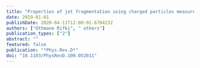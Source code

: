 ```yaml
---
title: "Properties of jet fragmentation using charged particles measured with the ATLAS detector in $pp$ collisions at $sqrts=13$ TeV"
date: 2019-01-01
publishDate: 2020-04-11T12:00:02.670423Z
authors: ["Othmane Rifki", " others"]
publication_types: ["2"]
abstract: ""
featured: false
publication: "*Phys.Rev.D*"
doi: "10.1103/PhysRevD.100.052011"
---
```


